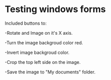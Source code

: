 # Testing windows forms 

Included buttons to:
<p>
-Rotate and Image on it's X axis.</p>
<p>
-Turn the image backgroud color red. </p>

<p>-Invert image backgroud color.</p>

<p>-Crop the top left side on the image.</p>

<p>-Save the image to "My documents" folder.</p>
